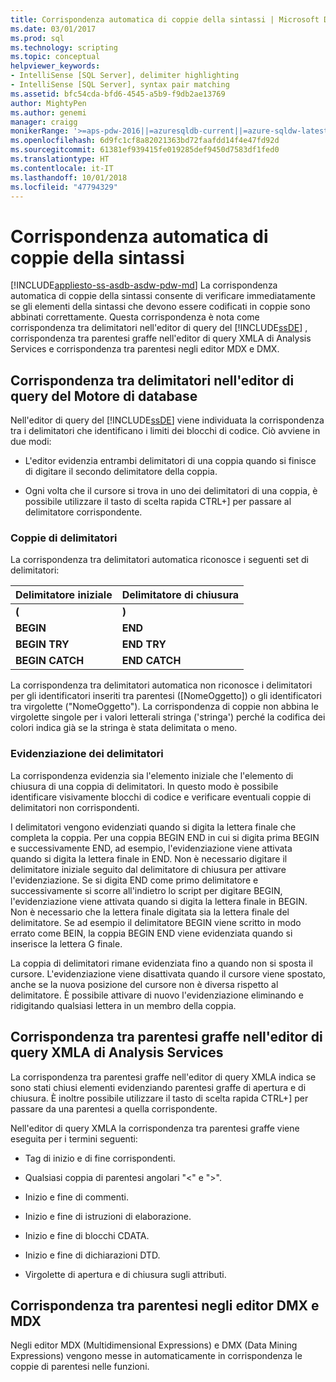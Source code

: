 ```yaml
---
title: Corrispondenza automatica di coppie della sintassi | Microsoft Docs
ms.date: 03/01/2017
ms.prod: sql
ms.technology: scripting
ms.topic: conceptual
helpviewer_keywords:
- IntelliSense [SQL Server], delimiter highlighting
- IntelliSense [SQL Server], syntax pair matching
ms.assetid: bfc54cda-bfd6-4545-a5b9-f9db2ae13769
author: MightyPen
ms.author: genemi
manager: craigg
monikerRange: '>=aps-pdw-2016||=azuresqldb-current||=azure-sqldw-latest||>=sql-server-2016||=sqlallproducts-allversions||>=sql-server-linux-2017||=azuresqldb-mi-current'
ms.openlocfilehash: 6d9fc1cf8a82021363bd72faafdd14f4e47fd92d
ms.sourcegitcommit: 61381ef939415fe019285def9450d7583df1fed0
ms.translationtype: HT
ms.contentlocale: it-IT
ms.lasthandoff: 10/01/2018
ms.locfileid: "47794329"
---
```

# <a name="automatic-matching-of-syntax-pairs"></a>Corrispondenza automatica di coppie della sintassi
[!INCLUDE[appliesto-ss-asdb-asdw-pdw-md](../../includes/appliesto-ss-asdb-asdw-pdw-md.md)]
  La corrispondenza automatica di coppie della sintassi consente di verificare immediatamente se gli elementi della sintassi che devono essere codificati in coppie sono abbinati correttamente. Questa corrispondenza è nota come corrispondenza tra delimitatori nell'editor di query del [!INCLUDE[ssDE](../../includes/ssde-md.md)] , corrispondenza tra parentesi graffe nell'editor di query XMLA di Analysis Services e corrispondenza tra parentesi negli editor MDX e DMX.  
  
## <a name="database-engine-query-editor-delimiter-matching"></a>Corrispondenza tra delimitatori nell'editor di query del Motore di database  
 Nell'editor di query del [!INCLUDE[ssDE](../../includes/ssde-md.md)] viene individuata la corrispondenza tra i delimitatori che identificano i limiti dei blocchi di codice. Ciò avviene in due modi:  
  
-   L'editor evidenzia entrambi delimitatori di una coppia quando si finisce di digitare il secondo delimitatore della coppia.  
  
-   Ogni volta che il cursore si trova in uno dei delimitatori di una coppia, è possibile utilizzare il tasto di scelta rapida CTRL+] per passare al delimitatore corrispondente.  
  
### <a name="delimiter-pairs"></a>Coppie di delimitatori  
 La corrispondenza tra delimitatori automatica riconosce i seguenti set di delimitatori:  
  
|Delimitatore iniziale|Delimitatore di chiusura|  
|--------------------|-----------------------|  
|**(**|**)**|  
|**BEGIN**|**END**|  
|**BEGIN TRY**|**END TRY**|  
|**BEGIN CATCH**|**END CATCH**|  
  
 La corrispondenza tra delimitatori automatica non riconosce i delimitatori per gli identificatori inseriti tra parentesi ([NomeOggetto]) o gli identificatori tra virgolette ("NomeOggetto"). La corrispondenza di coppie non abbina le virgolette singole per i valori letterali stringa ('stringa') perché la codifica dei colori indica già se la stringa è stata delimitata o meno.  
  
### <a name="delimiter-highlighting"></a>Evidenziazione dei delimitatori  
 La corrispondenza evidenzia sia l'elemento iniziale che l'elemento di chiusura di una coppia di delimitatori. In questo modo è possibile identificare visivamente blocchi di codice e verificare eventuali coppie di delimitatori non corrispondenti.  
  
 I delimitatori vengono evidenziati quando si digita la lettera finale che completa la coppia. Per una coppia BEGIN END in cui si digita prima BEGIN e successivamente END, ad esempio, l'evidenziazione viene attivata quando si digita la lettera finale in END. Non è necessario digitare il delimitatore iniziale seguito dal delimitatore di chiusura per attivare l'evidenziazione. Se si digita END come primo delimitatore e successivamente si scorre all'indietro lo script per digitare BEGIN, l'evidenziazione viene attivata quando si digita la lettera finale in BEGIN. Non è necessario che la lettera finale digitata sia la lettera finale del delimitatore. Se ad esempio il delimitatore BEGIN viene scritto in modo errato come BEIN, la coppia BEGIN END viene evidenziata quando si inserisce la lettera G finale.  
  
 La coppia di delimitatori rimane evidenziata fino a quando non si sposta il cursore. L'evidenziazione viene disattivata quando il cursore viene spostato, anche se la nuova posizione del cursore non è diversa rispetto al delimitatore. È possibile attivare di nuovo l'evidenziazione eliminando e ridigitando qualsiasi lettera in un membro della coppia.  
  
## <a name="analysis-services-xmla-query-editor-brace-matching"></a>Corrispondenza tra parentesi graffe nell'editor di query XMLA di Analysis Services  
 La corrispondenza tra parentesi graffe nell'editor di query XMLA indica se sono stati chiusi elementi evidenziando parentesi graffe di apertura e di chiusura. È inoltre possibile utilizzare il tasto di scelta rapida CTRL+] per passare da una parentesi a quella corrispondente.  
  
 Nell'editor di query XMLA la corrispondenza tra parentesi graffe viene eseguita per i termini seguenti:  
  
-   Tag di inizio e di fine corrispondenti.  
  
-   Qualsiasi coppia di parentesi angolari "\<" e ">".  
  
-   Inizio e fine di commenti.  
  
-   Inizio e fine di istruzioni di elaborazione.  
  
-   Inizio e fine di blocchi CDATA.  
  
-   Inizio e fine di dichiarazioni DTD.  
  
-   Virgolette di apertura e di chiusura sugli attributi.  
  
## <a name="mdx-and-dmx-editor-parenthesis-matching"></a>Corrispondenza tra parentesi negli editor DMX e MDX  
 Negli editor MDX (Multidimensional Expressions) e DMX (Data Mining Expressions) vengono messe in automaticamente in corrispondenza le coppie di parentesi nelle funzioni.
